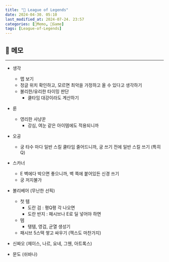 ```yaml
---
title: "🍋 League of Legends"
date: 2024-04-30. 05:10
last_modified_at: 2024-07-24. 23:57
categories: [🌳Memo, 🍋Game]
tags: [League-of-Legends]
---
```


## **🍋 메모**

---

- 생각
  - 맵 보기
  - 정글 위치 확인하고, 모르면 최악을 가정하고 올 수 있다고 생각하기
  - 불리한/유리한 타이밍 판단
    - 쿨타임 대강이라도 계산하기

- 룬
  - 영리한 사냥꾼
    - 강심, 여눈 같은 아이템에도 적용되니까

- 오공
  - 궁 타수 마다 일반 스킬 쿨타임 줄어드니까, 궁 쓰기 전에 일반 스킬 쓰기 (특히 Q)

- 스카너
  - E 벽에다 박으면 좋으니까, 벽 쪽에 붙어있든 신경 쓰기
  - 궁 저지불가

- 볼리베어 (무난한 선픽)
  - 첫 템
    - 도란 검 : 평Q평 각 나오면
    - 도란 반지 : 패시브나 E로 딜 넣어야 하면
  - 템
    - 탱템, 영겁, 균열 생성기
  - 패시브 5스택 쌓고 싸우기 (잭스도 마찬가지)

- 신짜오 (제이스, 나르, 요네, 그웬, 아트록스)
- 문도 (쉬바나)
